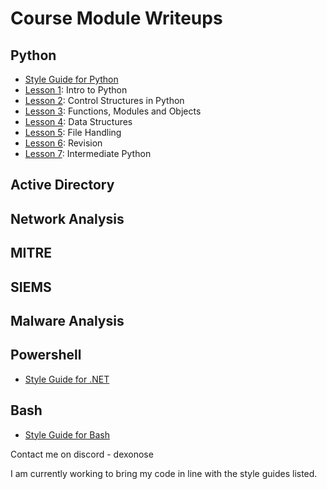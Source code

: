 # Course Module Writeups

## Python
 - [Style Guide for Python](https://peps.python.org/pep-0008/)
 - [Lesson 1](https://github.com/Dexonose/HCM/tree/main/Python/Lesson%201): Intro to Python
 - [Lesson 2](https://github.com/Dexonose/HCM/tree/main/Python/Lesson%202): Control Structures in Python
 - [Lesson 3](https://github.com/Dexonose/HCM/tree/main/Python/Lesson%203): Functions, Modules and Objects
 - [Lesson 4](https://github.com/Dexonose/HCM/tree/main/Python/Lesson%204): Data Structures
 - [Lesson 5](https://github.com/Dexonose/HCM/tree/main/Python/Lesson%205): File Handling
 - [Lesson 6](https://github.com/Dexonose/HCM/tree/main/Python/Lesson%206): Revision
 - [Lesson 7](https://github.com/Dexonose/HCM/tree/main/Python/Lesson%207): Intermediate Python

## Active Directory

## Network Analysis 

## MITRE

## SIEMS

## Malware Analysis

## Powershell
 - [Style Guide for .NET](https://learn.microsoft.com/en-us/dotnet/csharp/fundamentals/coding-style/coding-conventions)

## Bash
 - [Style Guide for Bash](https://courses.cs.washington.edu/courses/cse374/22wi/resources/bash_style_guide.html)

Contact me on discord - dexonose

I am currently working to bring my code in line with the style guides listed.
